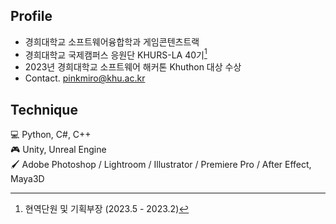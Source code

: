 ## Profile
- 경희대학교 소프트웨어융합학과 게임콘텐츠트랙  
- 경희대학교 국제캠퍼스 응원단 KHURS-LA 40기[^1]
- 2023년 경희대학교 소프트웨어 해커톤 Khuthon 대상 수상
- Contact. pinkmiro@khu.ac.kr


## Technique
💻 Python, C#, C++  
🎮 Unity, Unreal Engine  
🖌️ Adobe Photoshop / Lightroom / Illustrator / Premiere Pro / After Effect, Maya3D


[^1]: 현역단원 및 기획부장 (2023.5 - 2023.2)

<!--
**ketchupmustardmayonnaise/ketchupmustardmayonnaise** is a ✨ _special_ ✨ repository because its `README.md` (this file) appears on your GitHub profile.

Here are some ideas to get you started:

- 🔭 I’m currently working on ...
- 🌱 I’m currently learning ...
- 👯 I’m looking to collaborate on ...
- 🤔 I’m looking for help with ...
- 💬 Ask me about ...
- 📫 How to reach me: ...
- 😄 Pronouns: ...
- ⚡ Fun fact: ...
-->
